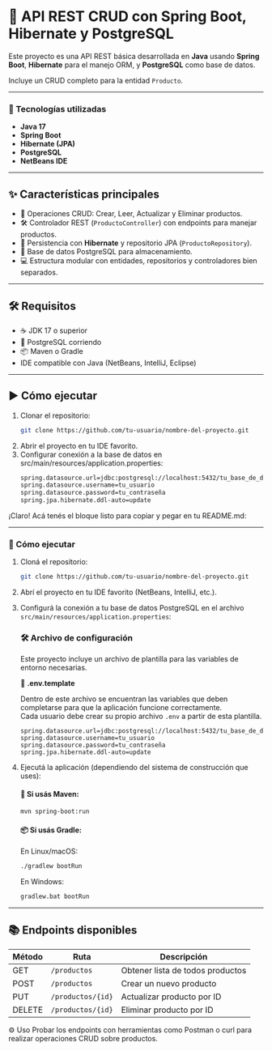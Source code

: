 # 🚀 API REST CRUD con Spring Boot, Hibernate y PostgreSQL

Este proyecto es una API REST básica desarrollada en **Java** usando **Spring Boot**, **Hibernate** para el manejo ORM, y **PostgreSQL** como base de datos.  

Incluye un CRUD completo para la entidad `Producto`.

---

### 🧠 Tecnologías utilizadas

- **Java 17**
- **Spring Boot**
- **Hibernate (JPA)**
- **PostgreSQL**
- **NetBeans IDE**

---

## ✨ Características principales

- 🔄 Operaciones CRUD: Crear, Leer, Actualizar y Eliminar productos.  
- 🛠️ Controlador REST (`ProductoController`) con endpoints para manejar productos.  
- 🐘 Persistencia con **Hibernate** y repositorio JPA (`ProductoRepository`).  
- 🐘 Base de datos PostgreSQL para almacenamiento.  
- 💻 Estructura modular con entidades, repositorios y controladores bien separados.

---

## 🛠️ Requisitos

- ☕ JDK 17 o superior  
- 🐘 PostgreSQL corriendo  
- 📦 Maven o Gradle  
- IDE compatible con Java (NetBeans, IntelliJ, Eclipse)

---

## ▶️ Cómo ejecutar

1. Clonar el repositorio:  
   ```bash
   git clone https://github.com/tu-usuario/nombre-del-proyecto.git
2. Abrir el proyecto en tu IDE favorito.
3. Configurar conexión a la base de datos en src/main/resources/application.properties:
    ```bash
    spring.datasource.url=jdbc:postgresql://localhost:5432/tu_base_de_datos
    spring.datasource.username=tu_usuario
    spring.datasource.password=tu_contraseña
    spring.jpa.hibernate.ddl-auto=update

¡Claro! Acá tenés el bloque listo para copiar y pegar en tu README.md:

---

### 🔧 Cómo ejecutar

1. Cloná el repositorio:

   ```bash
   git clone https://github.com/tu-usuario/nombre-del-proyecto.git
   ```

2. Abrí el proyecto en tu IDE favorito (NetBeans, IntelliJ, etc.).

3. Configurá la conexión a tu base de datos PostgreSQL en el archivo `src/main/resources/application.properties`:
   ### 🛠 Archivo de configuración

   Este proyecto incluye un archivo de plantilla para las variables de entorno necesarias.

   📄 **.env.template**

   Dentro de este archivo se encuentran las variables que deben completarse para que la aplicación funcione correctamente.  
   Cada usuario debe crear su propio archivo `.env` a partir de esta plantilla.

   ```properties
   spring.datasource.url=jdbc:postgresql://localhost:5432/tu_base_de_datos
   spring.datasource.username=tu_usuario
   spring.datasource.password=tu_contraseña
   spring.jpa.hibernate.ddl-auto=update
   ```

4. Ejecutá la aplicación (dependiendo del sistema de construcción que uses):

   #### 🧱 Si usás Maven:

   ```bash
   mvn spring-boot:run
   ```

   #### 📦 Si usás Gradle:

   En Linux/macOS:

   ```bash
   ./gradlew bootRun
   ```

   En Windows:

   ```cmd
   gradlew.bat bootRun
   ```

---   
## 📚 Endpoints disponibles
| Método | Ruta              | Descripción                      |
| ------ | ----------------- | -------------------------------- |
| GET    | `/productos`      | Obtener lista de todos productos |
| POST   | `/productos`      | Crear un nuevo producto          |
| PUT    | `/productos/{id}` | Actualizar producto por ID       |
| DELETE | `/productos/{id}` | Eliminar producto por ID         |


⚙️ Uso
Probar los endpoints con herramientas como Postman o curl para realizar operaciones CRUD sobre productos.


